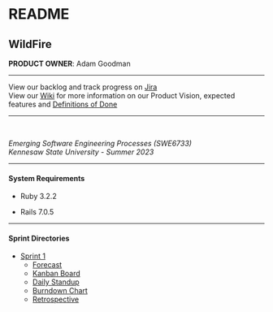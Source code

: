 # README

## WildFire
**PRODUCT OWNER**: Adam Goodman

<hr> 
View our backlog and track progress on <a target="_blank" href="https://swe6733-1.atlassian.net/jira/software/projects/SWE6733/boards/4/backlog">Jira</a>
<br>
View our <a target="_blank" href="https://github.com/ajgoodman-ksu/SWE6733/wiki">Wiki</a> for more information on our Product Vision, expected features and 
<a target="_blank" href="https://github.com/ajgoodman-ksu/SWE6733/wiki/Definitions-of-Done">Definitions of Done</a>

<hr>
<br>

*Emerging Software Engineering Processes (SWE6733)*
<br>
*Kennesaw State University - Summer 2023*

<hr>
<h4>System Requirements</h4>

* Ruby 3.2.2

* Rails 7.0.5

<hr>

<h4>Sprint Directories</h4>

<ul>
  <li>
    <a href="https://github.com/aj-goodman/SWE6733/tree/main/public/sprints/1">Sprint 1</a>
    <ul>
        <li>
            <a href="https://swe6733-1.atlassian.net/l/cp/tq4Yca1b" target="_blank">Forecast</a>
        </li>
        <li>
            <a href="https://swe6733-1.atlassian.net/jira/software/projects/SWE6733/boards/4" target="_blank">Kanban Board</a>
        </li>
        <li>
            <a href="https://swe6733-1.atlassian.net/wiki/spaces/SWE6733/pages/2621442" target="_blank">Daily Standup</a>
        </li>
        <li>
            <a href="https://swe6733-1.atlassian.net/jira/software/projects/SWE6733/boards/4/reports/burndown" target="_blank">Burndown Chart</a>
        </li>
        <li>
            <a href="https://swe6733-1.atlassian.net/l/cp/GGshtcUQ" target="_blank">Retrospective</a>
        </li>
    </ul>
  </li>
</ul>
